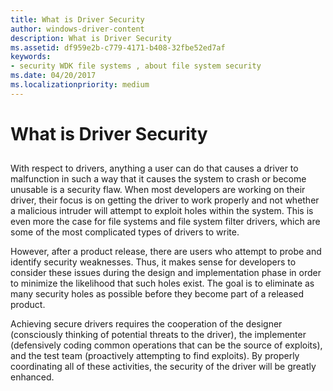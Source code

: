 ```yaml
---
title: What is Driver Security
author: windows-driver-content
description: What is Driver Security
ms.assetid: df959e2b-c779-4171-b408-32fbe52ed7af
keywords:
- security WDK file systems , about file system security
ms.date: 04/20/2017
ms.localizationpriority: medium
---
```


# What is Driver Security


## <span id="ddk_what_is_driver_security_if"></span><span id="DDK_WHAT_IS_DRIVER_SECURITY_IF"></span>


With respect to drivers, anything a user can do that causes a driver to malfunction in such a way that it causes the system to crash or become unusable is a security flaw. When most developers are working on their driver, their focus is on getting the driver to work properly and not whether a malicious intruder will attempt to exploit holes within the system. This is even more the case for file systems and file system filter drivers, which are some of the most complicated types of drivers to write.

However, after a product release, there are users who attempt to probe and identify security weaknesses. Thus, it makes sense for developers to consider these issues during the design and implementation phase in order to minimize the likelihood that such holes exist. The goal is to eliminate as many security holes as possible before they become part of a released product.

Achieving secure drivers requires the cooperation of the designer (consciously thinking of potential threats to the driver), the implementer (defensively coding common operations that can be the source of exploits), and the test team (proactively attempting to find exploits). By properly coordinating all of these activities, the security of the driver will be greatly enhanced.

 

 




